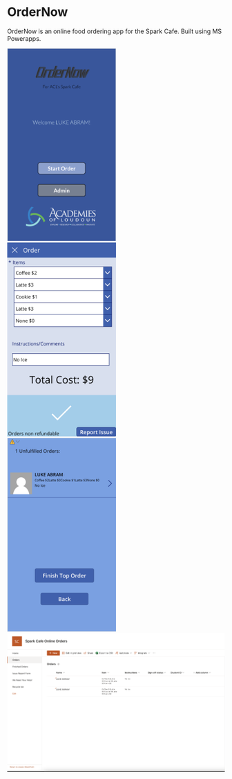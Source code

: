 # OrderNow
OrderNow is an online food ordering app for the Spark Cafe. Built using MS Powerapps.

<img src="start_screen.png" alt="Start Screen" width="50%"/>
<img src="order_menu.png" alt="Order menu" width="50%"/>
<img src="current_orders.png" alt="Current orders screen" width="50%"/>
<img src="order_list.png" alt="Order List" />
